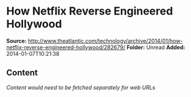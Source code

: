 # How Netflix Reverse Engineered Hollywood

**Source:** http://www.theatlantic.com/technology/archive/2014/01/how-netflix-reverse-engineered-hollywood/282679/
**Folder:** Unread
**Added:** 2014-01-07T10:21:38




## Content
*Content would need to be fetched separately for web URLs*
